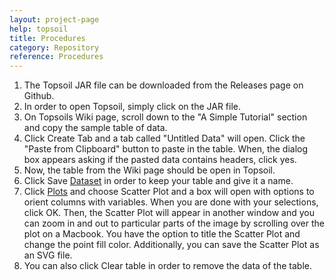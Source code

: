 ```yaml
---
layout: project-page
help: topsoil
title: Procedures
category: Repository
reference: Procedures
---
```


1. The Topsoil JAR file can be downloaded from the Releases page on Github.
2. In order to open Topsoil, simply click on the JAR file.
3. On Topsoils Wiki page, scroll down to the "A Simple Tutorial" section and copy the sample table of data.
4. Click Create Tab and a tab called "Untitled Data" will open. Click the "Paste from Clipboard" button to paste in the table. When, the dialog box appears asking if the pasted data contains headers, click yes.
5. Now, the table from the Wiki page should be open in Topsoil.
6. Click Save <a href="#dataset">Dataset</a> in order to keep your table and give it a name.
7. Click <a href="#plot">Plots</a> and choose Scatter Plot and a box will open with options to orient columns with variables. When you are done with your selections, click OK. Then, the Scatter Plot will appear in another window and you can zoom in and out to particular parts of the image by scrolling over the plot on a Macbook. You have the option to title the Scatter Plot and change the point fill color. Additionally, you can save the Scatter Plot as an SVG file.
8. You can also click Clear table in order to remove the data of the table.